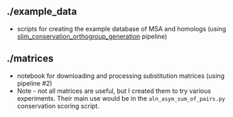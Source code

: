 ./example_data
---
- scripts for creating the example database of MSA and homologs (using [slim_conservation_orthogroup_generation](https://github.com/jacksonh1/slim_conservation_orthogroup_generation) pipeline)

./matrices
---
- notebook for downloading and processing substitution matrices (using pipeline #2)
- Note - not all matrices are useful, but I created them to try various experiments. Their main use would be in the `aln_asym_sum_of_pairs.py` conservation scoring script.